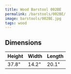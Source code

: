 ```yaml
---
title: Wood Barstool 002BE
permalink: /barstools/002BE/
image: barstools/002BE.jpg
tags: wood
---
```



## Dimensions

Height | Width  | Length
-------|--------|-------
37.8"  | 14.2"  | 20.1"